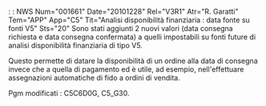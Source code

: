  :  : NWS Num="001661" Date="20101228" Rel="V3R1" Atr="R. Garatti" Tem="APP" App="C5" Tit="Analisi disponibilità finanziaria :  data fonte su fonti V5" Sts="20"
Sono stati aggiunti 2 nuovi valori (data consegna richiesta e data consegna confermata) a quelli impostabili su fonti future di analisi disponibilità finanziaria di tipo V5.

Questo permette di datare la disponibilità di un ordine alla data di consegna invece che a quella di pagamento ed è utile, ad esempio, nell'effettuare assegnazioni automatiche di fido a ordini di vendita.

Pgm modificati :  C5C6D0G, C5_G30.
